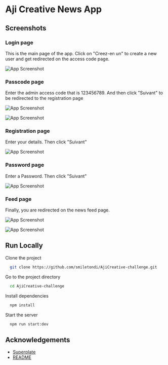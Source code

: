 
# Aji Creative News App

## Screenshots

### Login page
This is the main page of the app.
Click on "Creez-en un" to create a new user and get redirected on the access code page.

![App Screenshot](img/news_app_login_page.png)

### Passcode page
Enter the admin access code that is 123456789.
And then click "Suivant" to be redirected to the registration page

![App Screenshot](img/news_app_passcode_page.png)

![App Screenshot](img/news_app_wrong_passcode_page.png)


### Registration page
Enter your details.
Then click "Suivant"

![App Screenshot](img/news_app_registration_page.png)

### Password page
Enter a Password.
Then click "Suivant"

![App Screenshot](img/news_app_password_page.png)

### Feed page
Finally, you are redirected on the news feed page.

![App Screenshot](img/news_app_feed_page1.png)

![App Screenshot](img/news_app_feed_page2.png)


## Run Locally

Clone the project

```bash
  git clone https://github.com/smiletondi/AjiCreative-challenge.git
```

Go to the project directory

```bash
  cd AjiCreative-challenge
```

Install dependencies

```bash
  npm install
```

Start the server

```bash
  npm run start:dev
```

  
## Acknowledgements

 - [Superplate](https://github.com/pankod/superplate)
 - [README](https://readme.so)

  
